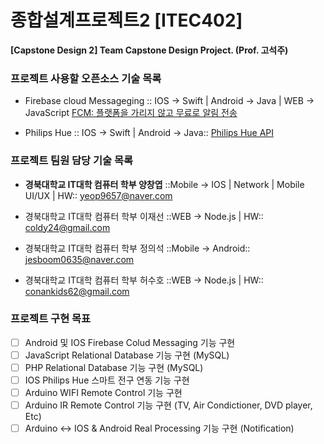 # 종합설계프로젝트2 [ITEC402]
**[Capstone Design 2] Team Capstone Design Project. (Prof. 고석주)**

### 프로젝트 사용할 오픈소스 기술 목록
- Firebase cloud Messageging :: IOS -> Swift | Android -> Java | WEB -> JavaScript
[FCM: 플랫폼을 가리지 않고 무료로 알림 전송](https://firebase.google.com/products/cloud-messaging/?hl=ko)

- Philips Hue :: IOS -> Swift | Android -> Java::
[Philips Hue API](https://www.developers.meethue.com/)

### 프로젝트 팀원 담당 기술 목록
- **경북대학교 IT대학 컴퓨터 학부 양창엽**  ::Mobile -> IOS | Network | Mobile UI/UX | HW::
yeop9657@naver.com

- 경북대학교 IT대학 컴퓨터 학부 이재선  ::WEB -> Node.js | HW:: 
coldy24@gmail.com

- 경북대학교 IT대학 컴퓨터 학부 정의석  ::Mobile -> Android::
jesboom0635@naver.com

- 경북대학교 IT대학 컴퓨터 학부 허수호  ::WEB -> Node.js | HW::
conankids62@gmail.com

### 프로젝트 구현 목표
- [ ] Android 및 IOS Firebase Colud Messaging 기능 구현
- [ ] JavaScript Relational Database 기능 구현 (MySQL)
- [ ] PHP Relational Database 기능 구현 (MySQL)
- [ ] IOS Philips Hue 스마트 전구 연동 기능 구현
- [ ] Arduino WIFI Remote Control 기능 구현
- [ ] Arduino IR Remote Control 기능 구현 (TV, Air Condictioner, DVD player, Etc)
- [ ] Arduino <-> IOS & Android Real Processing 기능 구현 (Notification)
